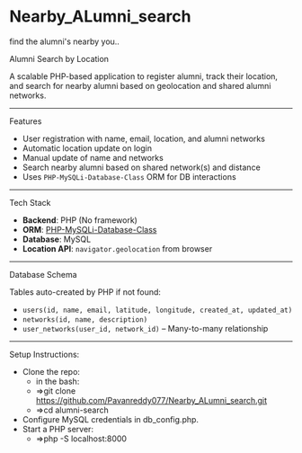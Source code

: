 # Nearby_ALumni_search
find the alumni's nearby you..

Alumni Search by Location

A scalable PHP-based application to register alumni, track their location, and search for nearby alumni based on geolocation and shared alumni networks. 

---

Features

- User registration with name, email, location, and alumni networks
- Automatic location update on login
- Manual update of name and networks
- Search nearby alumni based on shared network(s) and distance
- Uses `PHP-MySQLi-Database-Class` ORM for DB interactions

---

Tech Stack

- **Backend**: PHP (No framework)
- **ORM**: [PHP-MySQLi-Database-Class](https://github.com/ThingEngineer/PHP-MySQLi-Database-Class)
- **Database**: MySQL
- **Location API**: `navigator.geolocation` from browser

---

Database Schema

Tables auto-created by PHP if not found:

- `users(id, name, email, latitude, longitude, created_at, updated_at)`
- `networks(id, name, description)`
- `user_networks(user_id, network_id)` – Many-to-many relationship

---

Setup Instructions:

- Clone the repo:
  - in the bash:
  - =>git clone https://github.com/Pavanreddy077/Nearby_ALumni_search.git
  - =>cd alumni-search
- Configure MySQL credentials in db_config.php.
- Start a PHP server:
  - =>php -S localhost:8000
